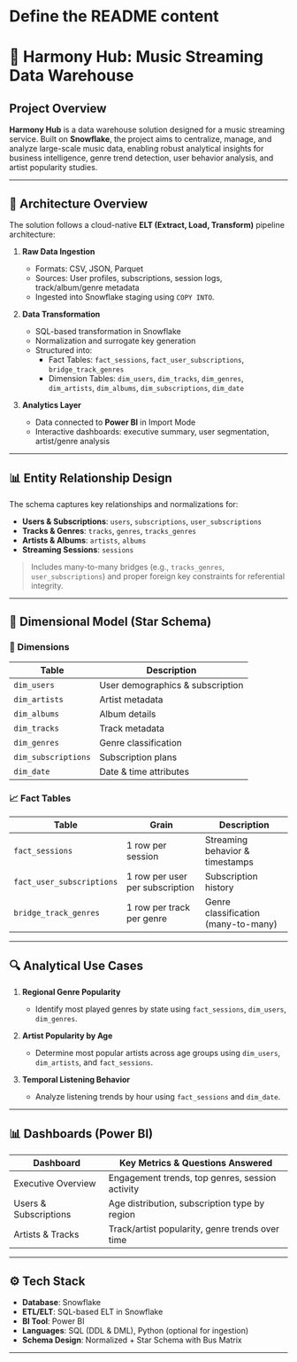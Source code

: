 # Define the README content

# 🎵 Harmony Hub: Music Streaming Data Warehouse

## Project Overview
**Harmony Hub** is a data warehouse solution designed for a music streaming service. Built on **Snowflake**, the project aims to centralize, manage, and analyze large-scale music data, enabling robust analytical insights for business intelligence, genre trend detection, user behavior analysis, and artist popularity studies.

---

## 📐 Architecture Overview

The solution follows a cloud-native **ELT (Extract, Load, Transform)** pipeline architecture:

1. **Raw Data Ingestion**
   - Formats: CSV, JSON, Parquet
   - Sources: User profiles, subscriptions, session logs, track/album/genre metadata
   - Ingested into Snowflake staging using `COPY INTO`.

2. **Data Transformation**
   - SQL-based transformation in Snowflake
   - Normalization and surrogate key generation
   - Structured into:
     - Fact Tables: `fact_sessions`, `fact_user_subscriptions`, `bridge_track_genres`
     - Dimension Tables: `dim_users`, `dim_tracks`, `dim_genres`, `dim_artists`, `dim_albums`, `dim_subscriptions`, `dim_date`

3. **Analytics Layer**
   - Data connected to **Power BI** in Import Mode
   - Interactive dashboards: executive summary, user segmentation, artist/genre analysis

---

## 📊 Entity Relationship Design

The schema captures key relationships and normalizations for:

- **Users & Subscriptions**: `users`, `subscriptions`, `user_subscriptions`
- **Tracks & Genres**: `tracks`, `genres`, `tracks_genres`
- **Artists & Albums**: `artists`, `albums`
- **Streaming Sessions**: `sessions`

> Includes many-to-many bridges (e.g., `tracks_genres`, `user_subscriptions`) and proper foreign key constraints for referential integrity.

---

## 🧠 Dimensional Model (Star Schema)

### 📁 Dimensions
| Table            | Description                        |
|------------------|------------------------------------|
| `dim_users`      | User demographics & subscription   |
| `dim_artists`    | Artist metadata                    |
| `dim_albums`     | Album details                      |
| `dim_tracks`     | Track metadata                     |
| `dim_genres`     | Genre classification               |
| `dim_subscriptions` | Subscription plans              |
| `dim_date`       | Date & time attributes             |

### 📈 Fact Tables
| Table                  | Grain                            | Description                         |
|------------------------|----------------------------------|-------------------------------------|
| `fact_sessions`        | 1 row per session                | Streaming behavior & timestamps     |
| `fact_user_subscriptions` | 1 row per user per subscription | Subscription history                |
| `bridge_track_genres`  | 1 row per track per genre        | Genre classification (many-to-many) |

---

## 🔍 Analytical Use Cases

1. **Regional Genre Popularity**
   - Identify most played genres by state using `fact_sessions`, `dim_users`, `dim_genres`.

2. **Artist Popularity by Age**
   - Determine most popular artists across age groups using `dim_users`, `dim_artists`, and `fact_sessions`.

3. **Temporal Listening Behavior**
   - Analyze listening trends by hour using `fact_sessions` and `dim_date`.

---

## 📊 Dashboards (Power BI)

| Dashboard                 | Key Metrics & Questions Answered                            |
|---------------------------|-------------------------------------------------------------|
| Executive Overview        | Engagement trends, top genres, session activity             |
| Users & Subscriptions     | Age distribution, subscription type by region               |
| Artists & Tracks          | Track/artist popularity, genre trends over time             |

---

## ⚙️ Tech Stack

- **Database**: Snowflake
- **ETL/ELT**: SQL-based ELT in Snowflake
- **BI Tool**: Power BI
- **Languages**: SQL (DDL & DML), Python (optional for ingestion)
- **Schema Design**: Normalized + Star Schema with Bus Matrix

---
